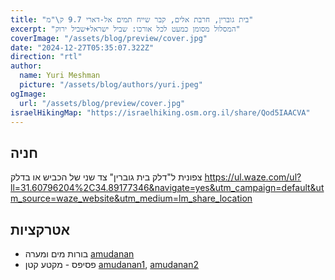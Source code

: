 ```yaml
---
title: "בית גוברין, חרבת אלים, קבר שייח תמים אל-דארי 9.7 ק\"מ"
excerpt: "המסלול מסומן כמעט לכל אורכו: שביל ישראל+שביל ירוק"
coverImage: "/assets/blog/preview/cover.jpg"
date: "2024-12-27T05:35:07.322Z"
direction: "rtl"
author:
  name: Yuri Meshman
  picture: "/assets/blog/authors/yuri.jpeg"
ogImage:
  url: "/assets/blog/preview/cover.jpg"
israelHikingMap: "https://israelhiking.osm.org.il/share/Qod5IAACVA"
---
```



## חניה
צפונית ל"דלק בית גוברין" צד שני של הכביש או בדלק
https://ul.waze.com/ul?ll=31.60796204%2C34.89177346&navigate=yes&utm_campaign=default&utm_source=waze_website&utm_medium=lm_share_location

## אטרקציות

* בורות מים ומערה [amudanan](https://amudanan.co.il/#!wiki=P143403)
* פסיפס - מקטע קטן [amudanan1](https://amudanan.co.il/#!wiki=P813331), [amudanan2](https://amudanan.co.il/#!wiki=P703470)
